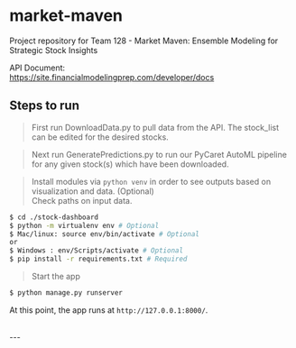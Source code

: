# market-maven
Project repository for Team 128 - Market Maven: Ensemble Modeling for Strategic Stock Insights

API Document:\
https://site.financialmodelingprep.com/developer/docs

## Steps to run  

> First run DownloadData.py to pull data from the API.  The stock_list can be edited for the desired stocks.

> Next run GeneratePredictions.py to run our PyCaret AutoML pipeline for any given stock(s) which have been downloaded.

> Install modules via `python venv` in order to see outputs based on visualization and data. (Optional)</br>  Check paths on input data. 

```bash
$ cd ./stock-dashboard
$ python -m virtualenv env # Optional
$ Mac/linux: source env/bin/activate # Optional
or
$ Windows : env/Scripts/activate # Optional
$ pip install -r requirements.txt # Required
```

> Start the app

```bash
$ python manage.py runserver
```

At this point, the app runs at `http://127.0.0.1:8000/`. 

<br />
---
